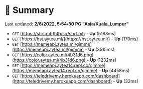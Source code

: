 # 📖 Summary
Last updated: **2/6/2022, 5:54:30 PG "Asia/Kuala_Lumpur"**

- `GET` [https://shrt.ml](https://shrt.ml) - **Up** (5188ms)
- `GET` [https://hst.aytea.ml/](https://hst.aytea.ml/) - **Up** (170ms)
- `GET` [https://memeapi.aytea.ml/gimme](https://memeapi.aytea.ml/gimme) - **Up** (3515ms)
- `GET` [https://color.aytea.ml/4b31d6.png](https://color.aytea.ml/4b31d6.png) - **Up** (1232ms)
- `GET` [https://memeapi.aytea14.repl.co/gimme](https://memeapi.aytea14.repl.co/gimme) - **Up** (4458ms)
- `GET` [https://teledrivemy.herokuapp.com/dashboard](https://teledrivemy.herokuapp.com/dashboard) - **Up** (32ms)
